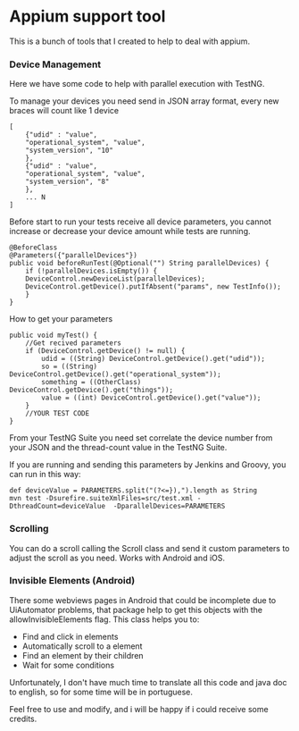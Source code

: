 # Appium support tool

This is a bunch of tools that I created to help to deal with appium.

### Device Management
Here we have some code to help with parallel execution with TestNG.

To manage your devices you need send in JSON array format, every new braces will count like 1 device
````
[
    {"udid" : "value",
    "operational_system", "value",
    "system_version", "10"
    }, 
    {"udid" : "value",
    "operational_system", "value",
    "system_version", "8"
    },
    ... N
]
````

Before start to run your tests receive all device parameters, you cannot increase or decrease your device amount while tests are running. 
````
@BeforeClass
@Parameters({"parallelDevices"})
public void beforeRunTest(@Optional("") String parallelDevices) {
    if (!parallelDevices.isEmpty()) {
    DeviceControl.newDeviceList(parallelDevices);
    DeviceControl.getDevice().putIfAbsent("params", new TestInfo());
    }
}
````

How to get your parameters
````
public void myTest() {
    //Get recived parameters
    if (DeviceControl.getDevice() != null) {
        udid = ((String) DeviceControl.getDevice().get("udid"));
        so = ((String) DeviceControl.getDevice().get("operational_system"));
        something = ((OtherClass) DeviceControl.getDevice().get("things"));
        value = ((int) DeviceControl.getDevice().get("value"));
    }
    //YOUR TEST CODE
}
````

From your TestNG Suite you need set correlate the device number from your JSON and the thread-count value in the TestNG Suite.

If you are running and sending this parameters by Jenkins and Groovy, you can run in this way: 
````
def deviceValue = PARAMETERS.split("(?<=}),").length as String
mvn test -Dsurefire.suiteXmlFiles=src/test.xml -DthreadCount=deviceValue  -DparallelDevices=PARAMETERS
````

### Scrolling

You can do a scroll calling the Scroll class and send it custom parameters to adjust the scroll as you need.
Works with Android and iOS.


### Invisible Elements (Android)

There some webviews pages in Android that could be incomplete due to UiAutomator problems, that package help to get this objects with the allowInvisibleElements flag.
This class helps you to:
* Find and click in elements
* Automatically scroll to a element
* Find an element by their children
* Wait for some conditions


Unfortunately, I don't have much time to translate all this code and java doc to english, so for some time will be in portuguese.

Feel free to use and modify, and i will be happy if i could receive some credits.

